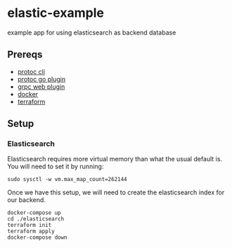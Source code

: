 # elastic-example
example app for using elasticsearch as backend database

## Prereqs

- [protoc cli](https://github.com/protocolbuffers/protobuf) 
- [protoc go plugin](https://grpc.io/docs/languages/go/quickstart/)
- [grpc web plugin](https://github.com/grpc/grpc-web)
- [docker](https://docs.docker.com/get-docker/)
- [terraform](https://learn.hashicorp.com/tutorials/terraform/install-cli)


## Setup

### Elasticsearch

Elasticsearch requires more virtual memory than what the usual default is.  You will need to set it by running:

    sudo sysctl -w vm.max_map_count=262144

Once we have this setup, we will need to create the elasticsearch index for our backend.

    docker-compose up
    cd ./elasticsearch
    terraform init
    terraform apply
    docker-compose down

